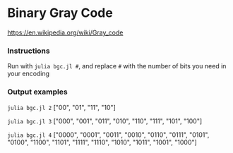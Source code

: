 # Binary Gray Code
https://en.wikipedia.org/wiki/Gray_code

### Instructions
Run with `julia bgc.jl #`, and replace `#` with the number of bits you need in your encoding


### Output examples
`julia bgc.jl 2`
["00", "01", "11", "10"]

`julia bgc.jl 3`
["000", "001", "011", "010", "110", "111", "101", "100"]

`julia bgc.jl 4`
["0000", "0001", "0011", "0010", "0110", "0111", "0101", "0100", "1100", "1101", "1111", "1110", "1010", "1011", "1001", "1000"]

